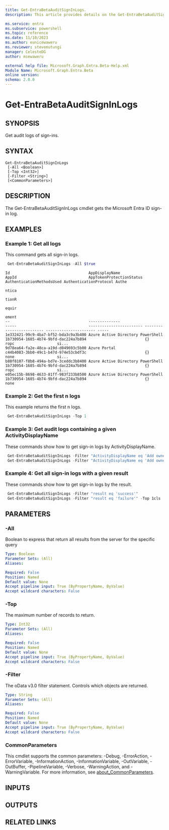 ```yaml
---
title: Get-EntraBetaAuditSignInLogs.
description: This article provides details on the Get-EntraBetaAuditSignInLogs command.

ms.service: entra
ms.subservice: powershell
ms.topic: reference
ms.date: 11/10/2023
ms.author: eunicewaweru
ms.reviewer: stevemutungi
manager: CelesteDG
author: msewaweru

external help file: Microsoft.Graph.Entra.Beta-Help.xml
Module Name: Microsoft.Graph.Entra.Beta
online version:
schema: 2.0.0
---
```


# Get-EntraBetaAuditSignInLogs

## SYNOPSIS
Get audit logs of sign-ins.

## SYNTAX

```
Get-EntraBetaAuditSignInLogs 
 [-All <Boolean>]
 [-Top <Int32>] 
 [-Filter <String>] 
 [<CommonParameters>]
```

## DESCRIPTION
The Get-EntraBetaAuditSignInLogs cmdlet gets the Microsoft Entra ID sign-in log.

## EXAMPLES

### Example 1: Get all logs

This command gets all sign-in logs.

```powershell
 Get-EntraBetaAuditSignInLogs -All $true 
```

```Output
Id                                   AppDisplayName                     AppId                                AppTokenProtectionStatus AuthenticationMethodsUsed AuthenticationProtocol Authe
                                                                                                                                                                                       ntica
                                                                                                                                                                                       tionR
                                                                                                                                                                                       equir
                                                                                                                                                                                       ement
--                                   --------------                     -----                                ------------------------ ------------------------- ---------------------- -----
1e332421-99c9-4ba7-bf52-bda3c9a3b400 Azure Active Directory PowerShell  1b730954-1685-4b74-9bfd-dac224a7b894                          {}                        ropc                   si...
9d78ea64-fa2e-48ca-a19d-d049693c5b00 Azure Portal                       c44b4083-3bb0-49c1-b47d-974e53cbdf3c                          {}                        none                   si...
b88f8107-f8b8-494a-bd7e-3ceddc3b8400 Azure Active Directory PowerShell  1b730954-1685-4b74-9bfd-dac224a7b894                          {}                        ropc                   si...
e05ec15b-8698-4633-81ff-983f233b8500 Azure Active Directory PowerShell  1b730954-1685-4b74-9bfd-dac224a7b894                          {}                        none
```

### Example 2: Get the first n logs

This example returns the first n logs.

```powershell
 Get-EntraBetaAuditSignInLogs -Top 1
```

### Example 3: Get audit logs containing a given ActivityDisplayName

These commands show how to get sign-in logs by ActivityDisplayName.

```powershell
 Get-EntraBetaAuditSignInLogs -Filter "ActivityDisplayName eq 'Add owner to application'"
 Get-EntraBetaAuditSignInLogs -Filter "ActivityDisplayName eq 'Add owner to application'" -Top 1
```

### Example 4: Get all sign-in logs with a given result

These commands show how to get sign-in logs by the result.

```powershell
 Get-EntraBetaAuditSignInLogs -Filter "result eq 'success'"
 Get-EntraBetaAuditSignInLogs -Filter "result eq 'failure'" -Top 1cls
```

## PARAMETERS

### -All

Boolean to express that return all results from the server for the specific query

```yaml
Type: Boolean
Parameter Sets: (All)
Aliases:

Required: False
Position: Named
Default value: None
Accept pipeline input: True (ByPropertyName, ByValue)
Accept wildcard characters: False
```

### -Top

The maximum number of records to return.

```yaml
Type: Int32
Parameter Sets: (All)
Aliases:

Required: False
Position: Named
Default value: None
Accept pipeline input: True (ByPropertyName, ByValue)
Accept wildcard characters: False
```

### -Filter

The oData v3.0 filter statement.
Controls which objects are returned.

```yaml
Type: String
Parameter Sets: (All)
Aliases:

Required: False
Position: Named
Default value: None
Accept pipeline input: True (ByPropertyName, ByValue)
Accept wildcard characters: False
```

### CommonParameters

This cmdlet supports the common parameters: -Debug, -ErrorAction, -ErrorVariable, -InformationAction, -InformationVariable, -OutVariable, -OutBuffer, -PipelineVariable, -Verbose, -WarningAction, and -WarningVariable. For more information, see [about_CommonParameters](https://go.microsoft.com/fwlink/?LinkID=113216).

## INPUTS

## OUTPUTS

## RELATED LINKS
